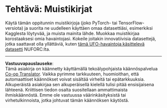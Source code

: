 <!--
CO_OP_TRANSLATOR_METADATA:
{
  "original_hash": "cdc1f2e631f055f3473b36d18e4760b3",
  "translation_date": "2025-08-28T20:09:46+00:00",
  "source_file": "lessons/5-NLP/13-TextRep/assignment.md",
  "language_code": "fi"
}
-->
# Tehtävä: Muistikirjat

Käytä tämän oppitunnin muistikirjoja (joko PyTorch- tai TensorFlow-versiota) ja suorita ne uudelleen käyttäen omaa datasettiäsi, esimerkiksi Kagglesta löytyvää, ja muista mainita lähde. Muokkaa muistikirjaa korostaaksesi omia havaintojasi. Kokeile joitakin innovatiivisia datasettejä, jotka saattavat olla yllättäviä, kuten [tämä UFO-havaintoja käsittelevä datasetti](https://www.kaggle.com/datasets/NUFORC/ufo-sightings) NUFORC:lta.

---

**Vastuuvapauslauseke**:  
Tämä asiakirja on käännetty käyttämällä tekoälypohjaista käännöspalvelua [Co-op Translator](https://github.com/Azure/co-op-translator). Vaikka pyrimme tarkkuuteen, huomioithan, että automaattiset käännökset voivat sisältää virheitä tai epätarkkuuksia. Alkuperäistä asiakirjaa sen alkuperäisellä kielellä tulisi pitää ensisijaisena lähteenä. Kriittisen tiedon osalta suositellaan ammattimaista ihmiskäännöstä. Emme ole vastuussa väärinkäsityksistä tai virhetulkinnoista, jotka johtuvat tämän käännöksen käytöstä.